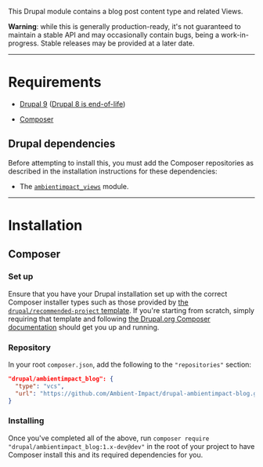 This Drupal module contains a blog post content type and related Views.

**Warning**: while this is generally production-ready, it's not guaranteed to
maintain a stable API and may occasionally contain bugs, being a
work-in-progress. Stable releases may be provided at a later date.

----

# Requirements

* [Drupal 9](https://www.drupal.org/download) ([Drupal 8 is end-of-life](https://www.drupal.org/psa-2021-11-30))

* [Composer](https://getcomposer.org/)

## Drupal dependencies

Before attempting to install this, you must add the Composer repositories as
described in the installation instructions for these dependencies:

* The [`ambientimpact_views`](https://github.com/Ambient-Impact/drupal-ambientimpact-views) module.

----

# Installation

## Composer

### Set up

Ensure that you have your Drupal installation set up with the correct Composer
installer types such as those provided by [the `drupal/recommended-project`
template](https://www.drupal.org/docs/develop/using-composer/starting-a-site-using-drupal-composer-project-templates#s-drupalrecommended-project).
If you're starting from scratch, simply requiring that template and following
[the Drupal.org Composer
documentation](https://www.drupal.org/docs/develop/using-composer/starting-a-site-using-drupal-composer-project-templates)
should get you up and running.

### Repository

In your root `composer.json`, add the following to the `"repositories"` section:

```json
"drupal/ambientimpact_blog": {
  "type": "vcs",
  "url": "https://github.com/Ambient-Impact/drupal-ambientimpact-blog.git"
}
```

### Installing

Once you've completed all of the above, run `composer require
"drupal/ambientimpact_blog:1.x-dev@dev"` in the root of your project to have
Composer install this and its required dependencies for you.
